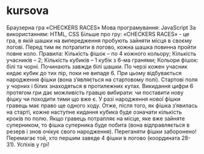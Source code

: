 # kursova
Браузерна гра «CHECKERS RACES»
Мова програмування: JavaScript
За використанням: HTML, CSS
Більше про гру:
«CHECKERS RACES» - це гра, в якій шашки на випередження пробують зайняти місця в своєму логові. Перед тим як потрапити в логово, кожна шашка повинна пройти повне коло.
Правила:
Кількість фішок –  по 4 кожного кольору;
Кількість учасників – 2;
Кількість кубиків – 1 кубік з 6-ма гранями;
Кольори фішок: білі та чорні.
Починають завжди білі шашки. По черзі кожен учасник кидає кубик до тих пір, поки не випаде 6. При цьому відбувається народження фішки (вона з’являється на стартовому полі). Стартові поля у чорних і білих знаходяться в протилежних кутах. Викидання цифри 6 протягом гри дає можливість гравцю вибирати: чи поставити нову фішку чи походити тими що вже є. У разі народження нової фішки гравець має право ще одного ходу. Отже, після того, як фішка з’явилась на старті, кожне наступне кидання кубика буде означати кількість кроків по полю. Якщо гравець потрапляє на місце, яке вже зайняте суперником, то фішка суперника буде побита (вона відправляється в резерв і знов очікує свого народження). Переганяти фішки заборонено! Перемагає той, хто першим заведе 4 фішки в логово (координата 28-31). 
Успіхів у грі!

